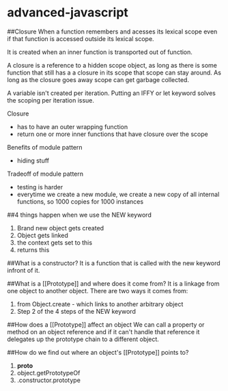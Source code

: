 # advanced-javascript

##Closure
When a function remembers and acesses its lexical scope even if that 
function is accessed outside its lexical scope.

It is created when an inner function is transported out of function.

A closure is a reference to a hidden scope object, as long as there is some
function that still has a a closure in its scope that scope can stay around.
As long as the closure goes away scope can get garbage collected.

A variable isn't created per iteration. Putting an IFFY or let keyword
solves the scoping per iteration issue.

Closure 
- has to have an outer wrapping function
- return one or more inner functions that have closure over the scope

Benefits of module pattern
- hiding stuff

Tradeoff of module pattern
- testing is harder
- everytime we create a new module, we create a new copy of all 
internal functions, so 1000 copies for 1000 instances

##4 things happen when we use the NEW keyword
1. Brand new object gets created
2. Object gets linked
3. the context gets set to this
4. returns this

##What is a constructor?
It is a function that is called with the new keyword infront of it.

##What is a [[Prototype]] and where does it come from?
It is a linkage from one object to another object. There are two ways it comes from:
1. from Object.create - which links to another arbitrary object
2. Step 2 of the 4 steps of the NEW keyword

##How does a [[Prototype]] affect an object
We can call a property or method on an object reference and if it can't handle that reference it delegates up the prototype
chain to a different object.

##How do we find out where an object's [[Prototype]] points to?
1. __proto__
2. object.getPrototypeOf
3. .constructor.prototype
